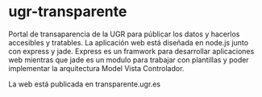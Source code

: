 ugr-transparente
================

Portal de transaparencia de la UGR para públicar los datos y hacerlos accesibles y tratables. La aplicación web está diseñada en node.js junto con express y jade. Express es un framwork para desarrollar aplicaciones web mientras que jade es un modulo para trabajar con plantillas y poder implementar la arquitectura Model Vista Controlador.

La web está publicada en transparente.ugr.es
